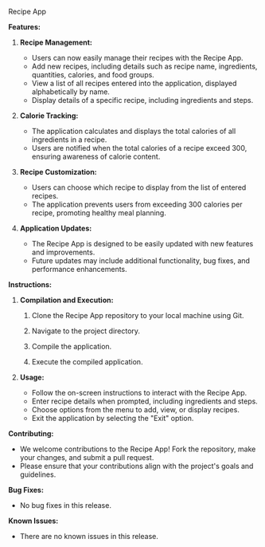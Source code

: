Recipe App 

**Features:**

1. **Recipe Management:**
   - Users can now easily manage their recipes with the Recipe App.
   - Add new recipes, including details such as recipe name, ingredients, quantities, calories, and food groups.
   - View a list of all recipes entered into the application, displayed alphabetically by name.
   - Display details of a specific recipe, including ingredients and steps.

2. **Calorie Tracking:**
   - The application calculates and displays the total calories of all ingredients in a recipe.
   - Users are notified when the total calories of a recipe exceed 300, ensuring awareness of calorie content.

3. **Recipe Customization:**
   - Users can choose which recipe to display from the list of entered recipes.
   - The application prevents users from exceeding 300 calories per recipe, promoting healthy meal planning.

4. **Application Updates:**
   - The Recipe App is designed to be easily updated with new features and improvements.
   - Future updates may include additional functionality, bug fixes, and performance enhancements.

**Instructions:**

1. **Compilation and Execution:**
   1. Clone the Recipe App repository to your local machine using Git.
      
   2. Navigate to the project directory.
     
   3. Compile the application.
   4. Execute the compiled application.

2. **Usage:**
   - Follow the on-screen instructions to interact with the Recipe App.
   - Enter recipe details when prompted, including ingredients and steps.
   - Choose options from the menu to add, view, or display recipes.
   - Exit the application by selecting the "Exit" option.

**Contributing:**

- We welcome contributions to the Recipe App! Fork the repository, make your changes, and submit a pull request.
- Please ensure that your contributions align with the project's goals and guidelines.

**Bug Fixes:**

- No bug fixes in this release.

**Known Issues:**

- There are no known issues in this release.

